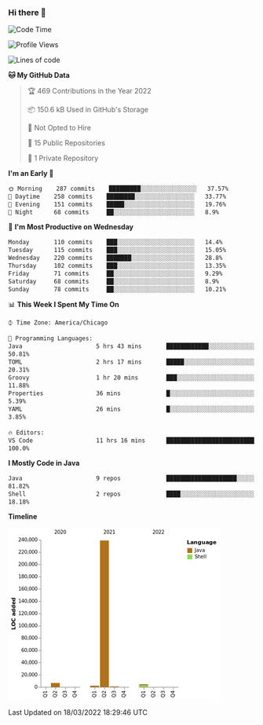 ### Hi there 👋


<!--START_SECTION:waka-->
![Code Time](http://img.shields.io/badge/Code%20Time-2%2C150%20hrs%202%20mins-blue)

![Profile Views](http://img.shields.io/badge/Profile%20Views-1-blue)

![Lines of code](https://img.shields.io/badge/From%20Hello%20World%20I%27ve%20Written-253%20Thousand%20lines%20of%20code-blue)

**🐱 My GitHub Data** 

> 🏆 469 Contributions in the Year 2022
 > 
> 📦 150.6 kB Used in GitHub's Storage 
 > 
> 🚫 Not Opted to Hire
 > 
> 📜 15 Public Repositories 
 > 
> 🔑 1 Private Repository 
 > 
**I'm an Early 🐤** 

```text
🌞 Morning    287 commits    █████████░░░░░░░░░░░░░░░░   37.57% 
🌆 Daytime    258 commits    ████████░░░░░░░░░░░░░░░░░   33.77% 
🌃 Evening    151 commits    █████░░░░░░░░░░░░░░░░░░░░   19.76% 
🌙 Night      68 commits     ██░░░░░░░░░░░░░░░░░░░░░░░   8.9%

```
📅 **I'm Most Productive on Wednesday** 

```text
Monday       110 commits    ███░░░░░░░░░░░░░░░░░░░░░░   14.4% 
Tuesday      115 commits    ███░░░░░░░░░░░░░░░░░░░░░░   15.05% 
Wednesday    220 commits    ███████░░░░░░░░░░░░░░░░░░   28.8% 
Thursday     102 commits    ███░░░░░░░░░░░░░░░░░░░░░░   13.35% 
Friday       71 commits     ██░░░░░░░░░░░░░░░░░░░░░░░   9.29% 
Saturday     68 commits     ██░░░░░░░░░░░░░░░░░░░░░░░   8.9% 
Sunday       78 commits     ██░░░░░░░░░░░░░░░░░░░░░░░   10.21%

```


📊 **This Week I Spent My Time On** 

```text
⌚︎ Time Zone: America/Chicago

💬 Programming Languages: 
Java                     5 hrs 43 mins       ████████████░░░░░░░░░░░░░   50.81% 
TOML                     2 hrs 17 mins       █████░░░░░░░░░░░░░░░░░░░░   20.31% 
Groovy                   1 hr 20 mins        ███░░░░░░░░░░░░░░░░░░░░░░   11.88% 
Properties               36 mins             █░░░░░░░░░░░░░░░░░░░░░░░░   5.39% 
YAML                     26 mins             █░░░░░░░░░░░░░░░░░░░░░░░░   3.85%

🔥 Editors: 
VS Code                  11 hrs 16 mins      █████████████████████████   100.0%

```

**I Mostly Code in Java** 

```text
Java                     9 repos             ████████████████████░░░░░   81.82% 
Shell                    2 repos             ████░░░░░░░░░░░░░░░░░░░░░   18.18%

```


**Timeline**

![Chart not found](https://raw.githubusercontent.com/powercasgamer/powercasgamer/master/charts/bar_graph.png) 


 Last Updated on 18/03/2022 18:29:46 UTC
<!--END_SECTION:waka-->
